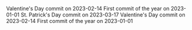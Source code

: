 Valentine's Day commit on 2023-02-14
First commit of the year on 2023-01-01
St. Patrick's Day commit on 2023-03-17
Valentine's Day commit on 2023-02-14
First commit of the year on 2023-01-01
